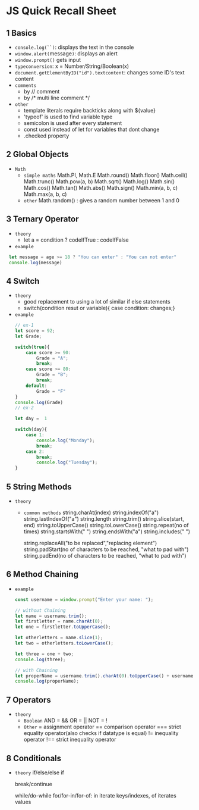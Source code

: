 # JS Quick Recall Sheet


## 1 Basics
- `console.log(``)`: displays the text in the console
- `window.alert(`message`)`: displays an alert
- `window.prompt()` gets input
- `typeconversion`: x = Number/String/Boolean(x)
- `document.getElementByID("id").textcontent`: changes some ID's text content
- `comments`
    - by // comment
    - by /*
    multi line comment
    */
- `other`
    - template literals require backticks along with ${value}
    - 'typeof' is used to find variable type
    - semicolon is used after every statement
    - const used instead of let for variables that dont change
    - .checked property


## 2 Global Objects
- `Math`
    - `simple maths`
        Math.PI, Math.E
        Math.round()
        Math.floor()
        Math.ceil()
        Math.trunc()
        Math.pow(a, b)
        Math.sqrt()
        Math.log()
        Math.sin()
        Math.cos()
        Math.tan()
        Math.abs()
        Math.sign()
        Math.min(a, b, c)
        Math.max(a, b, c)
    - `other`
    Math.random() : gives a random number between 1 and 0


## 3 Ternary Operator
- `theory`
    - let a = condition ? codeIfTrue : codeIfFalse
- `example`
```js
 let message = age >= 18 ? "You can enter" : "You can not enter"
 console.log(message)
```


## 4 Switch 
- `theory`
    - good replacement to using a lot of similar if else statements
    - switch(condition resut or variable){
        case condition:
        changes;}
- `example`
    ```js
    // ex-1
    let score = 92;
    let Grade;

    switch(true){
        case score >= 90:
            Grade = "A";
            break;
        case score >= 80:
            Grade = "B";
            break;
        default:
            Grade = "F"
    }
    console.log(Grade)
    // ex-2

    let day =  1

    switch(day){
        case 1:
            console.log("Monday");
            break;
        case 2:
            break;
            console.log("Tuesday");
    }
    ```


## 5 String Methods
- `theory`
    - `common methods`
        string.charAt(index)
        string.indexOf("a")
        string.lastIndexOf("a")
        string.length
        string.trim()
        string.slice(start, end)
        string.toUpperCase()
        string.toLowerCase()
        string.repeat(no of times)
        string.startsWith(" ")
        string.endsWith("a")
        string.includes(" ")

        string.replaceAll("to be replaced","replacing element")
        string.padStart(no of characters to be reached, "what to pad with")
        string.padEnd(no of characters to be reached, "what to pad with")
        

## 6 Method Chaining
- `example`
    ```js
    const username = window.prompt("Enter your name: ");

    // without Chaining
    let name = username.trim();
    let firstletter = name.charAt(0);
    let one = firstletter.toUpperCase();

    let otherletters = name.slice(1);
    let two = otherletters.toLowerCase();

    let three = one + two;
    console.log(three);

    // with Chaining
    let properName = username.trim().charAt(0).toUpperCase() + username.trim().slice(1).toLowerCase();
    console.log(properName);
    ```


## 7 Operators
- `theory`
    - `Boolean`
        AND = &&
        OR = ||
        NOT = !
    - `Other`
        = assignment operator
        == comparison operator
        === strict equality operator(also checks if datatype is equal)
        != inequality operator
        !== strict inequality operator


## 8 Conditionals
- `theory`
    if/else/else if

    break/continue

    while/do-while
    for/for-in/for-of: in iterate keys/indexes, of iterates values






